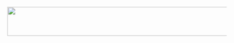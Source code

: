<p align="left"><a href="https://heroku.com/deploy?template=https://github.com/streex7/wp"> <img src="https://img.shields.io/badge/Deploy%20To%20Heroku-darkblue?style=for-the-badge&logo=heroku" width="520" height="68.45"/></a></p>
